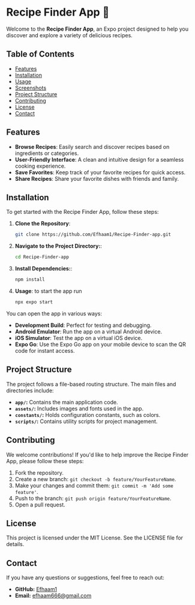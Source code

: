# Recipe Finder App 🍲

Welcome to the **Recipe Finder App**, an Expo project designed to help you discover and explore a variety of delicious recipes.

## Table of Contents

- [Features](#features)
- [Installation](#installation)
- [Usage](#usage)
- [Screenshots](#screenshots)
- [Project Structure](#project-structure)
- [Contributing](#contributing)
- [License](#license)
- [Contact](#contact)

## Features

- **Browse Recipes**: Easily search and discover recipes based on ingredients or categories.
- **User-Friendly Interface**: A clean and intuitive design for a seamless cooking experience.
- **Save Favorites**: Keep track of your favorite recipes for quick access.
- **Share Recipes**: Share your favorite dishes with friends and family.

## Installation

To get started with the Recipe Finder App, follow these steps:

1. **Clone the Repository**:
   ```bash
   git clone https://github.com/Efhaam1/Recipe-Finder-app.git

2. **Navigate to the Project Directory:**:
   ```bash
   cd Recipe-Finder-app

3. **Install Dependencies:**:
   ```bash
   npm install

4. **Usage**:
    to start the app run
   ```bash
   npx expo start

You can open the app in various ways:

- **Development Build**: Perfect for testing and debugging.
- **Android Emulator**: Run the app on a virtual Android device.
- **iOS Simulator**: Test the app on a virtual iOS device.
- **Expo Go**: Use the Expo Go app on your mobile device to scan the QR code for instant access.
## Project Structure
The project follows a file-based routing structure. The main files and directories include:

- **`app/`:** Contains the main application code.
- **`assets/`:** Includes images and fonts used in the app.
- **`constants/`:** Holds configuration constants, such as colors.
- **`scripts/`:** Contains utility scripts for project management.

## Contributing
We welcome contributions! If you'd like to help improve the Recipe Finder App, please follow these steps:

1. Fork the repository.
2. Create a new branch: `git checkout -b feature/YourFeatureName`.
3. Make your changes and commit them: `git commit -m 'Add some feature'`.
4. Push to the branch: `git push origin feature/YourFeatureName`.
5. Open a pull request.

## License
This project is licensed under the MIT License. See the LICENSE file for details.

## Contact
If you have any questions or suggestions, feel free to reach out:

- **GitHub:** [Efhaam1](https://github.com/Efhaam1)
- **Email:** efhaam666@gmail.com


   

